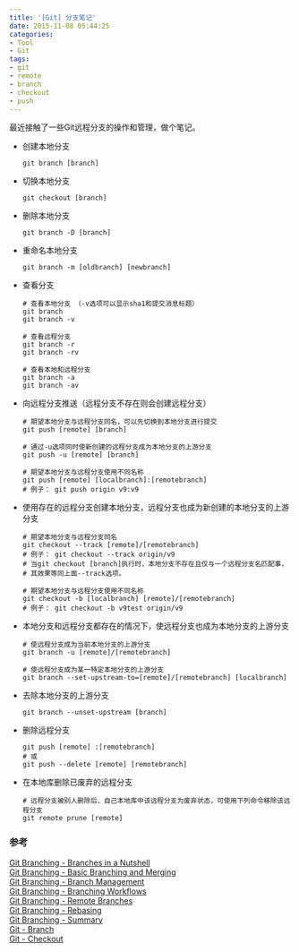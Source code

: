 ```yaml
---
title: '[Git] 分支笔记'
date: 2015-11-08 05:44:25
categories: 
- Tool
- Git
tags: 
- git
- remote
- branch
- checkout
- push
---
```

最近接触了一些Git远程分支的操作和管理，做个笔记。

- 创建本地分支
   ```
   git branch [branch]
   ```
- 切换本地分支
   ```
   git checkout [branch]
   ```
- 删除本地分支
   ```
   git branch -D [branch]
   ```
- 重命名本地分支
   ```
   git branch -m [oldbranch] [newbranch]
   ```
- 查看分支
   ```
   # 查看本地分支 （-v选项可以显示sha1和提交消息标题）
   git branch
   git branch -v
   
   # 查看远程分支
   git branch -r
   git branch -rv
   
   # 查看本地和远程分支
   git branch -a
   git branch -av
   ```
- 向远程分支推送（远程分支不存在则会创建远程分支）
   ```
   # 期望本地分支与远程分支同名，可以先切换到本地分支进行提交
   git push [remote] [branch]
   
   # 通过-u选项同时使新创建的远程分支成为本地分支的上游分支
   git push -u [remote] [branch]
   
   # 期望本地分支与远程分支使用不同名称
   git push [remote] [localbranch]:[remotebranch]
   # 例子： git push origin v9:v9
   ```
- 使用存在的远程分支创建本地分支，远程分支也成为新创建的本地分支的上游分支
   ```
   # 期望本地分支与远程分支同名 
   git checkout --track [remote]/[remotebranch]
   # 例子： git checkout --track origin/v9
   # 当git checkout [branch]执行时，本地分支不存在且仅与一个远程分支名匹配事，
   # 其效果等同上面--track选项。
   
   # 期望本地分支与远程分支使用不同名称
   git checkout -b [localbranch] [remote]/[remotebranch]
   # 例子： git checkout -b v9test origin/v9
   ```
- 本地分支和远程分支都存在的情况下，使远程分支也成为本地分支的上游分支
   ```
   # 使远程分支成为当前本地分支的上游分支
   git branch -u [remote]/[remotebranch]
   
   # 使远程分支成为某一特定本地分支的上游分支
   git branch --set-upstream-to=[remote]/[remotebranch] [localbranch]
   ```
- 去除本地分支的上游分支
   ```
   git branch --unset-upstream [branch]
   ```
- 删除远程分支
   ```
   git push [remote] :[remotebranch]
   # 或
   git push --delete [remote] [remotebranch]
   ```
- 在本地库删除已废弃的远程分支
   ```
   # 远程分支被别人删除后，自己本地库中该远程分支为废弃状态，可使用下列命令移除该远程分支
   git remote prune [remote]
   ```

### 参考

[Git Branching - Branches in a Nutshell](https://git-scm.com/book/en/v2/Git-Branching-Branches-in-a-Nutshell)  
[Git Branching - Basic Branching and Merging](https://git-scm.com/book/en/v2/Git-Branching-Basic-Branching-and-Merging)  
[Git Branching - Branch Management](https://git-scm.com/book/en/v2/Git-Branching-Branch-Management)  
[Git Branching - Branching Workflows](https://git-scm.com/book/en/v2/Git-Branching-Branching-Workflows)  
[Git Branching - Remote Branches](https://git-scm.com/book/en/v2/Git-Branching-Remote-Branches)  
[Git Branching - Rebasing](https://git-scm.com/book/en/v2/Git-Branching-Rebasing)  
[Git Branching - Summary](https://git-scm.com/book/en/v2/Git-Branching-Summary)  
[Git - Branch](https://git-scm.com/docs/git-branch)  
[Git - Checkout](https://git-scm.com/docs/git-checkout)  